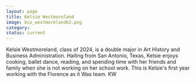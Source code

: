 ```yaml
---
layout: page
title: Kelsie Westmoreland    
image: bio_westmorelandk2.png    
category:
status: current
---
```


Kelsie Westmoreland, class of 2024, is a double major in Art History and Business Administration. Hailing from San Antonio, Texas, Kelsie enjoys cooking, ballet dance, reading, and spending time with her friends and family when she is not working on her school work. This is Kelsie's first year working with the Florence as it Was team. 
KW
